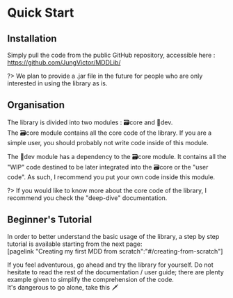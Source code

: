 # Quick Start

## Installation
Simply pull the code from the public GitHub repository, accessible here : https://github.com/JungVictor/MDDLib/  

?> We plan to provide a .jar file in the future for people who are only interested in using the library as is.


## Organisation

The library is divided into two modules : :card_file_box:core and :open_file_folder:dev.  
The :card_file_box:core module contains all the core code of the library. If you are a simple user, you should probably not write code inside of this module.  

The :open_file_folder:dev module has a dependency to the :card_file_box:core module. It contains all the "WIP" code destined to be later integrated into the :card_file_box:core or the "user code". As such, I recommend you put your own code inside this module.  

?> If you would like to know more about the core code of the library, I recommend you check the "deep-dive" documentation.

## Beginner's Tutorial

In order to better understand the basic usage of the library, a step by step tutorial is available starting from the next page:  
[pagelink "Creating my first MDD from scratch":"#/creating-from-scratch"]

If you feel adventurous, go ahead and try the library for yourself. Do not hesitate to read the rest of the documentation / user guide; there are plenty example given to simplify the comprehension of the code.  
It's dangerous to go alone, take this :dagger: